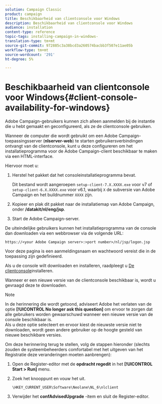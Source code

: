 ```yaml
---
solution: Campaign Classic
product: campaign
title: Beschikbaarheid van clientconsole voor Windows
description: Beschikbaarheid van clientconsole voor Windows
audience: installation
content-type: reference
topic-tags: installing-campaign-in-windows-
translation-type: tm+mt
source-git-commit: 972885c3a38bcd3a260574bacbb3f507e11ae05b
workflow-type: tm+mt
source-wordcount: '291'
ht-degree: 5%

---
```



# Beschikbaarheid van clientconsole voor Windows{#client-console-availability-for-windows}

Adobe Campaign-gebruikers kunnen zich alleen aanmelden bij de instantie die u hebt gemaakt en geconfigureerd, als ze de clientconsole gebruiken.

Wanneer de computer die wordt gebruikt om een Adobe Campaign-toepassingsserver (**nlserver-web**) te starten gebruikersverbindingen ontvangt van de clientconsole, kunt u deze configureren om het installatieprogramma voor de Adobe Campaign-client beschikbaar te maken via een HTML-interface.

Hiervoor moet u:

1. Herstel het pakket dat het consoleinstallatieprogramma bevat.

   Dit bestand wordt aangeroepen `setup-client-7.X.XXXX.exe` voor v7 of `setup-client-6.X.XXXX.exe` voor v6.1, waarbij `X` de subversie van Adobe Campaign en het buildnummer `XXXX` zijn.

1. Kopieer en plak dit pakket naar de installatiemap van Adobe Campaign, onder **/datakit/nl/eng/jsp**.
1. Start de Adobe Campaign-server.

De uiteindelijke gebruikers kunnen het installatieprogramma van de console dan downloaden via een webbrowser via de volgende URL:

```
https://<your Adobe Campaign server>:>port number>/nl/jsp/logon.jsp
```

Voor deze pagina is een aanmeldingsnaam en wachtwoord vereist die in de toepassing zijn gedefinieerd.

Als u de console wilt downloaden en installeren, raadpleegt u [De clientconsole](../../installation/using/installing-the-client-console.md)installeren.

Wanneer er een nieuwe versie van de clientconsole beschikbaar is, wordt u gevraagd deze te downloaden.

>[!NOTE]
>
>In de herinnering die wordt getoond, adviseert Adobe het verlaten van de optie **[!UICONTROL No longer ask this question]** om ervoor te zorgen dat alle gebruikers worden gewaarschuwd wanneer een nieuwe versie van de console beschikbaar is.\
>Als u deze optie selecteert en ervoor kiest de nieuwste versie niet te downloaden, wordt geen andere gebruiker op de hoogte gesteld van nieuwe beschikbare versies.

Om deze herinnering terug te stellen, volg de stappen hieronder (slechts zouden de systeembeheerders comfortabel met het uitgeven van het Registratie deze veranderingen moeten aanbrengen):

1. Open de Register-editor met de **opdracht regedit** in het **[!UICONTROL Start > Run]** menu.
1. Zoek het knooppunt en vouw het uit.

   ```
   \HKEY_CURRENT_USER\Software\Neolane\NL_6\nlclient
   ```

1. Verwijder het **confAdvisedUpgrade** -item en sluit de Register-editor.

